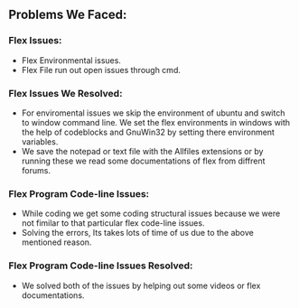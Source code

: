 ## Problems We Faced:

### Flex Issues:
 - Flex Environmental issues.
 - Flex File run out open issues through cmd.

### Flex Issues We Resolved:
 - For enviromental issues we skip the environment of ubuntu and switch to window command line. We set the flex environments in windows with the help of codeblocks and GnuWin32 by setting there environment variables.
 - We save the notepad or text file with the Allfiles extensions or by running these we read some documentations of flex from diffrent forums.

### Flex Program Code-line Issues:
 - While coding we get some coding structural issues because we were not fimilar to that particular flex code-line issues.
 - Solving the errors, Its takes lots of time of us due to the above mentioned reason.
 
### Flex Program Code-line Issues Resolved:
 - We solved both of the issues by helping out some videos or flex documentations.
 


